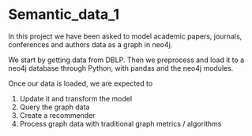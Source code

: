 # Semantic_data_1

In this project we have been asked to model academic papers, journals, conferences and authors data as a graph in neo4j.

We start by getting data from DBLP. Then we preprocess and load it to a neo4j database through Python, with pandas and the neo4j modules.

Once our data is loaded, we are expected to
  1. Update it and transform the model
  2. Query the graph data
  3. Create a recommender
  4. Process graph data with traditional graph metrics / algorithms
